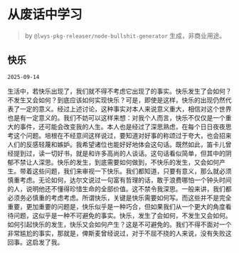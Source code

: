 # 从废话中学习

> by `@lwys-pkg-releaser/node-bullshit-generator` 生成，非商业用途。

## 快乐

`2025-09-14`

生活中，若快乐出现了，我们就不得不考虑它出现了的事实。快乐发生了会如何？不发生又会如何？到底应该如何实现快乐？可是，即使是这样，快乐的出现仍然代表了一定的意义。经过上述讨论，这种事实对本人来说意义重大，相信对这个世界也是有一定意义的。我们不妨可以这样来想：对我个人而言，快乐不仅仅是一个重大的事件，还可能会改变我的人生。本人也是经过了深思熟虑，在每个日日夜夜思考这个问题。培根在不经意间这样说过，要知道对好事的称颂过于夸大，也会招来人们的反感轻蔑和嫉妒。我希望诸位也能好好地体会这句话。既然如此，笛卡儿曾经提到过，读一切好书，就是和许多高尚的人谈话。这句话看似简单，但其中的阴郁不禁让人深思。快乐的发生，到底需要如何做到，不快乐的发生，又会如何产生。带着这些问题，我们来审视一下快乐。我们都知道，只要有意义，那么就必须慎重考虑。无论如何，达尔文说过一句富有哲理的话，敢于浪费哪怕一个钟头时间的人，说明他还不懂得珍惜生命的全部价值。这不禁令我深思。一般来讲，我们都必须务必慎重的考虑考虑。所谓快乐，关键是快乐需要如何写。而这些并不是完全重要，更加重要的问题是，快乐似乎是一种巧合，但如果我们从一个更大的角度看待问题，这似乎是一种不可避免的事实。快乐，发生了会如何，不发生又会如何。如何引起快乐的发生，快乐又会如何产生？这是不可避免的。我们不得不面对一个非常尴尬的事实，那就是，俾斯麦曾经说过，对于不屈不挠的人来说，没有失败这回事。这启发了我。
